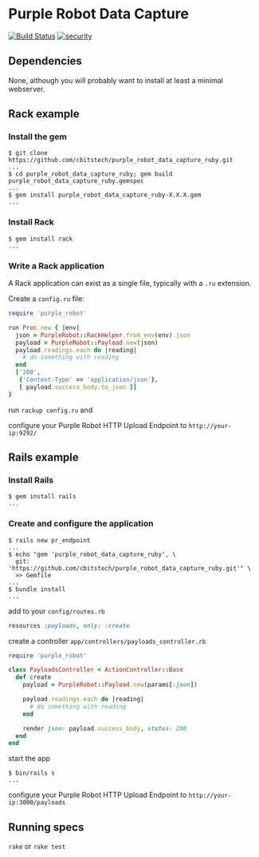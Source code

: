 # Purple Robot Data Capture

[![Build Status](https://travis-ci.org/cbitstech/purple_robot_data_capture_ruby.svg)](https://travis-ci.org/cbitstech/purple_robot_data_capture_ruby)
[![security](https://hakiri.io/github/cbitstech/purple_robot_data_capture_ruby/master.svg)](https://hakiri.io/github/cbitstech/purple_robot_data_capture_ruby/master)

## Dependencies

None, although you will probably want to install at least a minimal webserver.

## Rack example

### Install the gem

    $ git clone https://github.com/cbitstech/purple_robot_data_capture_ruby.git
    ...
    $ cd purple_robot_data_capture_ruby; gem build purple_robot_data_capture_ruby.gemspec
    ...
    $ gem install purple_robot_data_capture_ruby-X.X.X.gem
    ...

### Install Rack

    $ gem install rack
    ...

### Write a Rack application

A Rack application can exist as a single file, typically with a `.ru` extension.

Create a `config.ru` file:

```ruby
require 'purple_robot'

run Proc.new { |env|
  json = PurpleRobot::RackHelper.from_env(env).json
  payload = PurpleRobot::Payload.new(json)
  payload.readings.each do |reading|
    # do something with reading
  end
  ['200',
   {'Content-Type' => 'application/json'},
   [ payload.success_body.to_json ]]
}
```

run `rackup config.ru` and

configure your Purple Robot HTTP Upload Endpoint to `http://your-ip:9292/`

## Rails example

### Install Rails

    $ gem install rails
    ...

### Create and configure the application

    $ rails new pr_endpoint
    ...
    $ echo "gem 'purple_robot_data_capture_ruby', \
      git: 'https://github.com/cbitstech/purple_robot_data_capture_ruby.git'" \
      >> Gemfile
    ...
    $ bundle install
    ...

add to your `config/routes.rb`

```ruby
resources :payloads, only: :create
```

create a controller `app/controllers/payloads_controller.rb`

```ruby
require 'purple_robot'

class PayloadsController < ActionController::Base
  def create
    payload = PurpleRobot::Payload.new(params[:json])

    payload.readings.each do |reading|
      # do something with reading
    end

    render json: payload.success_body, status: 200
  end
end
```

start the app

    $ bin/rails s
    ...

configure your Purple Robot HTTP Upload Endpoint to `http://your-ip:3000/payloads`

## Running specs

`rake` or `rake test`
